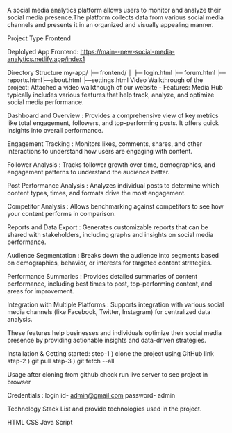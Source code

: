 A social media analytics platform allows users to monitor and analyze their social media presence.The platform collects data from various social media channels and presents it in an organized and visually appealing manner.

Project Type Frontend

Deplolyed App Frontend: https://main--new-social-media-analytics.netlify.app/index1

Directory Structure my-app/ ├─ frontend/ │ ├─ login.html ├─ forum.html ├─ reports.html├─about.html ├─settings.html
Video Walkthrough of the project:
Attached a video walkthough of our website -
Features: Media Hub typically includes various features that help track, analyze, and optimize social media performance.

Dashboard and Overview : Provides a comprehensive view of key metrics like total engagement, followers, and top-performing posts. It offers quick insights into overall performance.

Engagement Tracking : Monitors likes, comments, shares, and other interactions to understand how users are engaging with content.

Follower Analysis : Tracks follower growth over time, demographics, and engagement patterns to understand the audience better.

Post Performance Analysis : Analyzes individual posts to determine which content types, times, and formats drive the most engagement.

Competitor Analysis : Allows benchmarking against competitors to see how your content performs in comparison.

Reports and Data Export : Generates customizable reports that can be shared with stakeholders, including graphs and insights on social media performance.

Audience Segmentation : Breaks down the audience into segments based on demographics, behavior, or interests for targeted content strategies.

Performance Summaries : Provides detailed summaries of content performance, including best times to post, top-performing content, and areas for improvement.

Integration with Multiple Platforms : Supports integration with various social media channels (like Facebook, Twitter, Instagram) for centralized data analysis.

These features help businesses and individuals optimize their social media presence by providing actionable insights and data-driven strategies.

Installation & Getting started:
step-1 ) clone the project using GitHub link step-2 ) git pull step-3 ) git fetch --all

Usage
after cloning from github check run live server to see project in browser

Credentials :
login id- admin@gmail.com password- admin

Technology Stack
List and provide technologies used in the project.

HTML
CSS
Java Script
